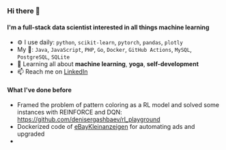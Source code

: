 ### Hi there 👋

<!--
**denisergashbaev/denisergashbaev** is a ✨ _special_ ✨ repository because its `README.md` (this file) appears on your GitHub profile.

Here are some ideas to get you started:

- 🔭 I’m currently working on ...
- 🌱 I’m currently learning ...
- 👯 I’m looking to collaborate on ...
- 🤔 I’m looking for help with ...
- 💬 Ask me about ...
- 📫 How to reach me: ...
- 😄 Pronouns: ...
- ⚡ Fun fact: ...
-->


#### I'm a full-stack data scientist interested in all things machine learning

- ⚙️ I use daily: `python`, `scikit-learn`, `pytorch`, `pandas`, `plotly`
- My :toolbox:: `Java`, `JavaScript`, `PHP`, `Go`, `Docker`, `GitHub Actions`, `MySQL`, `PostgreSQL`, `SQLite`
- 🌱 Learning all about **machine learning**, **yoga**, **self-development**
- 📫 Reach me on [LinkedIn](https://www.linkedin.com/in/denisergashbaev/) 

#### What I've done before

 - Framed the problem of pattern coloring as a RL model and solved some instances with REINFORCE and DQN: https://github.com/denisergashbaev/rl_playground
 - Dockerized code of [eBayKleinanzeigen](https://github.com/denisergashbaev/ebayKleinanzeigen/pull/1/files) for automating ads and upgraded
 - 

